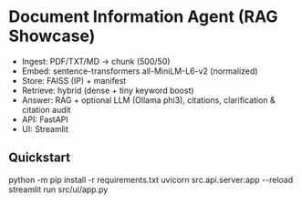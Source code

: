 # Document Information Agent (RAG Showcase)

- Ingest: PDF/TXT/MD → chunk (500/50)
- Embed: sentence-transformers all-MiniLM-L6-v2 (normalized)
- Store: FAISS (IP) + manifest
- Retrieve: hybrid (dense + tiny keyword boost)
- Answer: RAG + optional LLM (Ollama phi3), citations, clarification & citation audit
- API: FastAPI
- UI: Streamlit

## Quickstart
python -m pip install -r requirements.txt
uvicorn src.api.server:app --reload
streamlit run src/ui/app.py
